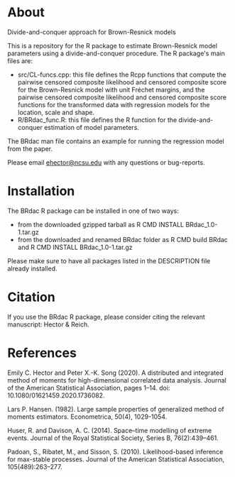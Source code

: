 # About
Divide-and-conquer approach for Brown-Resnick models

This is a repository for the R package to estimate Brown-Resnick model parameters using a divide-and-conquer procedure. The R package's main files are:
- src/CL-funcs.cpp: this file defines the Rcpp functions that compute the pairwise censored composite likelihood and censored composite score for the Brown-Resnick model with unit Fréchet margins, and the pairwise censored composite likelihood and censored composite score functions for the transformed data with regression models for the location, scale and shape.
- R/BRdac_func.R: this file defines the R function for the divide-and-conquer estimation of model parameters.

The BRdac man file contains an example for running the regression model from the paper.

Please email ehector@ncsu.edu with any questions or bug-reports.

# Installation

The BRdac R package can be installed in one of two ways:
- from the downloaded gzipped tarball as R CMD INSTALL BRdac_1.0-1.tar.gz
- from the downloaded and renamed BRdac folder as R CMD build BRdac and R CMD INSTALL BRdac_1.0-1.tar.gz

Please make sure to have all packages listed in the DESCRIPTION file already installed.

# Citation

If you use the BRdac R package, please consider citing the relevant manuscript: Hector & Reich.

# References

Emily C. Hector and Peter X.-K. Song (2020). A distributed and integrated method of moments for high-dimensional correlated data analysis. Journal of the American Statistical Association, pages 1–14. doi: 10.1080/01621459.2020.1736082.

Lars P. Hansen. (1982). Large sample properties of generalized method of moments estimators. Econometrica, 50(4), 1029-1054.

Huser, R. and Davison, A. C. (2014). Space–time modelling of extreme events. Journal of the Royal Statistical Society, Series B, 76(2):439–461.

Padoan, S., Ribatet, M., and Sisson, S. (2010). Likelihood-based inference for max-stable processes. Journal of the American Statistical Association, 105(489):263–277.
